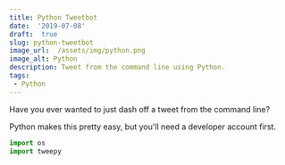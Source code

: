 ```yaml
---
title: Python Tweetbot  
date:  '2019-07-08'  
draft:  true
slug: python-tweetbot
image_url:  /assets/img/python.png 
image_alt: Python
description: Tweet from the command line using Python.
tags:
 - Python
---
```


Have you ever wanted to just dash off a tweet from the command line?

Python makes this pretty easy, but you'll need a developer account first.

```python
import os
import tweepy
```
